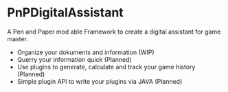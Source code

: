 # PnPDigitalAssistant
A Pen and Paper mod able Framework to create a digital assistant for game master.
 - Organize your dokuments and information (WIP)
 - Querry your information quick (Planned)
 - Use plugins to generate, calculate and track your game history (Planned)
 - Simple plugin API to write your plugins via JAVA (Planned)
